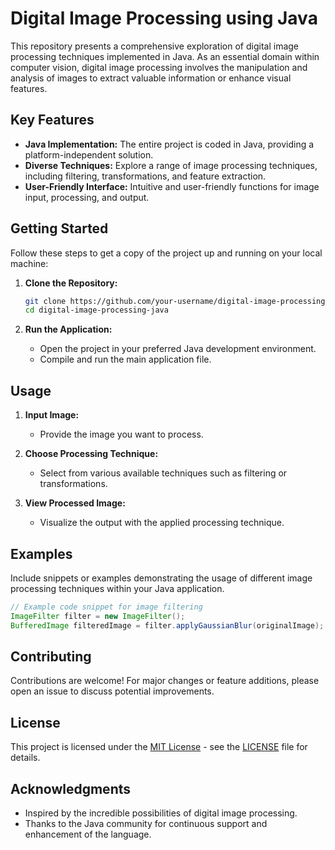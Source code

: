 # Digital Image Processing using Java

This repository presents a comprehensive exploration of digital image processing techniques implemented in Java. As an essential domain within computer vision, digital image processing involves the manipulation and analysis of images to extract valuable information or enhance visual features.

## Key Features

- **Java Implementation:** The entire project is coded in Java, providing a platform-independent solution.
- **Diverse Techniques:** Explore a range of image processing techniques, including filtering, transformations, and feature extraction.
- **User-Friendly Interface:** Intuitive and user-friendly functions for image input, processing, and output.

## Getting Started

Follow these steps to get a copy of the project up and running on your local machine:

1. **Clone the Repository:**
   ```bash
   git clone https://github.com/your-username/digital-image-processing-using-java.git
   cd digital-image-processing-java
   ```

2. **Run the Application:**
   - Open the project in your preferred Java development environment.
   - Compile and run the main application file.

## Usage

1. **Input Image:**
   - Provide the image you want to process.
  
2. **Choose Processing Technique:**
   - Select from various available techniques such as filtering or transformations.

3. **View Processed Image:**
   - Visualize the output with the applied processing technique.

## Examples

Include snippets or examples demonstrating the usage of different image processing techniques within your Java application.

```java
// Example code snippet for image filtering
ImageFilter filter = new ImageFilter();
BufferedImage filteredImage = filter.applyGaussianBlur(originalImage);
```

## Contributing

Contributions are welcome! For major changes or feature additions, please open an issue to discuss potential improvements.

## License

This project is licensed under the [MIT License](LICENSE) - see the [LICENSE](LICENSE) file for details.

## Acknowledgments

- Inspired by the incredible possibilities of digital image processing.
- Thanks to the Java community for continuous support and enhancement of the language.
